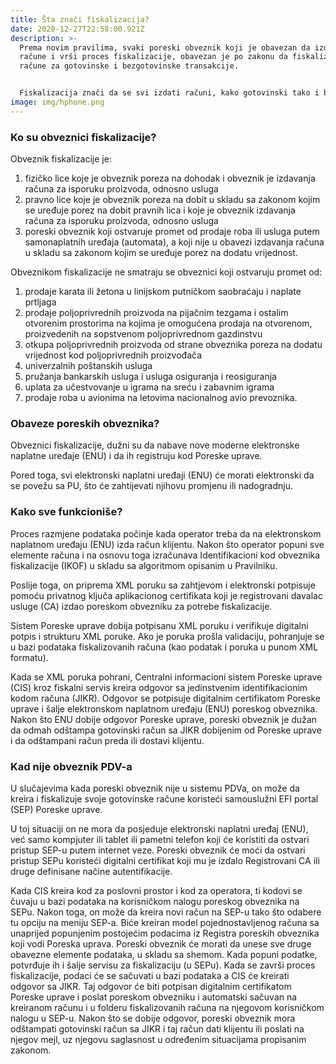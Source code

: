 ```yaml
---
title: Šta znači fiskalizacija?
date: 2020-12-27T22:58:00.921Z
description: >-
  Prema novim pravilima, svaki poreski obveznik koji je obavezan da izdaje
  račune i vrši proces fiskalizacije, obavezan je po zakonu da fiskalizuje sve
  račune za gotovinske i bezgotovinske transakcije.


  Fiskalizacija znači da se svi izdati računi, kako gotovinski tako i bezgotovinski, evidentiraju u bazi podataka Poreske uprave. Fiskalizacija računa se vrši fiskalnim servisom koji je odgovoran za komunikaciju između poreskih obveznika, koji izdaju račune i Poreske uprave, koja obrađuje primljene poruke.
image: img/hphone.png
---
```

### **Ko su obveznici fiskalizacije?**

Obveznik fiskalizacije je:

1. fizičko lice koje je obveznik poreza na dohodak i obveznik je izdavanja računa za isporuku proizvoda, odnosno usluga
2. pravno lice koje je obveznik poreza na dobit u skladu sa zakonom kojim se uređuje porez na dobit pravnih lica i koje je obveznik izdavanja računa za isporuku proizvoda, odnosno usluga
3. poreski obveznik koji ostvaruje promet od prodaje roba ili usluga putem samonaplatnih uređaja (automata), a koji nije u obavezi izdavanja računa u skladu sa zakonom kojim se uređuje porez na dodatu vrijednost.

Obveznikom fiskalizacije ne smatraju se obveznici koji ostvaruju promet od:

1. prodaje karata ili žetona u linijskom putničkom saobraćaju i naplate prtljaga
2. prodaje poljoprivrednih proizvoda na pijačnim tezgama i ostalim otvorenim prostorima na kojima je omogućena prodaja na otvorenom, proizvedenih na sopstvenom poljoprivrednom gazdinstvu
3. otkupa poljoprivrednih proizvoda od strane obveznika poreza na dodatu vrijednost kod poljoprivrednih proizvođača
4. univerzalnih poštanskih usluga
5. pružanja bankarskih usluga i usluga osiguranja i reosiguranja
6. uplata za učestvovanje u igrama na sreću i zabavnim igrama
7. prodaje roba u avionima na letovima nacionalnog avio prevoznika.

### **Obaveze poreskih obveznika?**

Obveznici fiskalizacije, dužni su da nabave nove moderne elektronske naplatne uređaje (ENU) i da ih registruju kod Poreske uprave.

Pored toga, svi elektronski naplatni uređaji (ENU) će morati elektronski da se povežu sa PU, što će zahtijevati njihovu promjenu ili nadogradnju.

### **Kako sve funkcioniše?**

Proces razmjene podataka počinje kada operator treba da na elektronskom naplatnom uređaju (ENU) izda račun klijentu. Nakon što operator popuni sve elemente računa i na osnovu toga izračunava Identifikacioni kod obveznika fiskalizacije (IKOF) u skladu sa algoritmom opisanim u Pravilniku.

Poslije toga, on priprema XML poruku sa zahtjevom i elektronski potpisuje pomoću privatnog ključa aplikacionog certifikata koji je registrovani davalac usluge (CA) izdao poreskom obvezniku za potrebe fiskalizacije.

Sistem Poreske uprave dobija potpisanu XML poruku i verifikuje digitalni potpis i strukturu XML poruke. Ako je poruka prošla validaciju, pohranjuje se u bazi podataka fiskalizovanih računa (kao podatak i poruka u punom XML formatu).

Kada se XML poruka pohrani, Centralni informacioni sistem Poreske uprave (CIS) kroz fiskalni servis kreira odgovor sa jedinstvenim identifikacionim kodom računa (JIKR). Odgovor se potpisuje digitalnim certifikatom Poreske uprave i šalje elektronskom naplatnom uređaju (ENU) poreskog obveznika. Nakon što ENU dobije odgovor Poreske uprave, poreski obveznik je dužan da odmah odštampa gotovinski račun sa JIKR dobijenim od Poreske uprave i da odštampani račun preda ili dostavi klijentu.

### **Kad nije obveznik PDV-a**

U slučajevima kada poreski obveznik nije u sistemu PDVa, on može da kreira i fiskalizuje svoje gotovinske račune koristeći samouslužni EFI portal (SEP) Poreske uprave.

U toj situaciji on ne mora da posjeduje elektronski naplatni uređaj (ENU), već samo kompjuter ili tablet ili pametni telefon koji će koristiti da ostvari pristup SEP-u putem internet veze. Poreski obveznik će moći da ostvari pristup SEPu koristeći digitalni certifikat koji mu je izdalo Registrovani CA ili druge definisane načine autentifikacije.

Kada CIS kreira kod za poslovni prostor i kod za operatora, ti kodovi se čuvaju u bazi podataka na korisničkom nalogu poreskog obveznika na SEPu. Nakon toga, on može da kreira novi račun na SEP-u tako što odabere tu opciju na meniju SEP-a. Biće kreiran model pojednostavljenog računa sa unaprijed popunjenim postojećim podacima iz Registra poreskih obveznika koji vodi Poreska uprava. Poreski obveznik će morati da unese sve druge obavezne elemente podataka, u skladu sa shemom. Kada popuni podatke, potvrđuje ih i šalje servisu za fiskalizaciju (u SEPu). Kada se završi proces fiskalizacije, podaci će se sačuvati u bazi podataka a CIS će kreirati odgovor sa JIKR. Taj odgovor će biti potpisan digitalnim certifikatom Poreske uprave i poslat poreskom obvezniku i automatski sačuvan na kreiranom računu i u folderu fiskalizovanih računa na njegovom korisničkom nalogu u SEP-u. Nakon što se dobije odgovor, poreski obveznik mora odštampati gotovinski račun sa JIKR i taj račun dati klijentu ili poslati na njegov mejl, uz njegovu saglasnost u određenim situacijama propisanim zakonom.